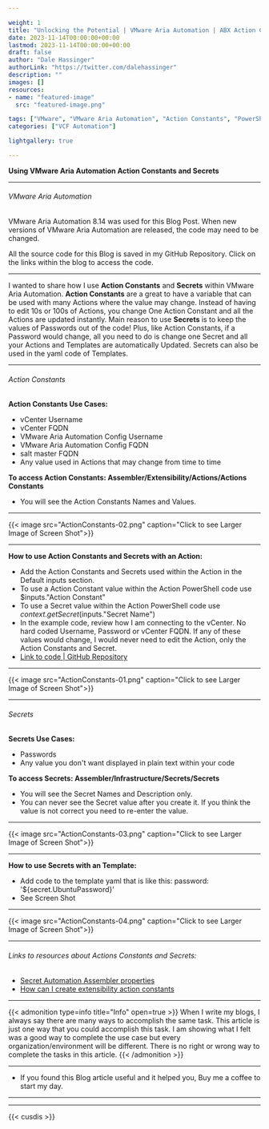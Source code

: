 ```yaml
---

weight: 1
title: "Unlocking the Potential | VMware Aria Automation | ABX Action Constants and Secrets"
date: 2023-11-14T00:00:00+00:00
lastmod: 2023-11-14T00:00:00+00:00
draft: false
author: "Dale Hassinger"
authorLink: "https://twitter.com/dalehassinger"
description: ""
images: []
resources:
- name: "featured-image"
  src: "featured-image.png"

tags: ["VMware", "VMware Aria Automation", "Action Constants", "PowerShell", "Secrets"]
categories: ["VCF Automation"]

lightgallery: true

---
```


**Using VMware Aria Automation Action Constants and Secrets**

<!--more-->

---

###### VMware Aria Automation  

VMware Aria Automation 8.14 was used for this Blog Post. When new versions of VMware Aria Automation are released, the code may need to be changed.  

All the source code for this Blog is saved in my GitHub Repository. Click on the links within the blog to access the code.  

---

I wanted to share how I use **Action Constants** and **Secrets** within VMware Aria Automation. **Action Constants** are a great to have a variable that can be used with many Actions where the value may change. Instead of having to edit 10s or 100s of Actions, you change One Action Constant and all the Actions are updated instantly. Main reason to use **Secrets** is to keep the values of Passwords out of the code! Plus, like Action Constants, if a Password would change, all you need to do is change one Secret and all your Actions and Templates are automatically Updated. Secrets can also be used in the yaml code of Templates.   

---

###### Action Constants  

**Action Constants Use Cases:**  
* vCenter Username  
* vCenter FQDN  
* VMware Aria Automation Config Username  
* VMware Aria Automation Config FQDN  
* salt master FQDN  
* Any value used in Actions that may change from time to time


**To access Action Constants: Assembler/Extensibility/Actions/Actions Constants**  
* You will see the Action Constants Names and Values.  

---

{{< image src="ActionConstants-02.png" caption="Click to see Larger Image of Screen Shot">}}  

---

**How to use Action Constants and Secrets with an Action:**  
* Add the Action Constants and Secrets used within the Action in the Default inputs section. 
* To use a Action Constant value within the Action PowerShell code use $inputs."Action Constant"
* To use a Secret value within the Action PowerShell code use $context.getSecret($inputs."Secret Name")  
* In the example code, review how I am connecting to the vCenter. No hard coded Username, Password or vCenter FQDN. If any of these values would change, I would never need to edit the Action, only the Action Constants and Secret.  
* [Link to code | GitHub Repository](https://github.com/dalehassinger/unlocking-the-potential/tree/main/VMware-Aria-Automation/Action-Constants-and-Secrets)

---

{{< image src="ActionConstants-01.png" caption="Click to see Larger Image of Screen Shot">}}  

---

###### Secrets  

**Secrets Use Cases:**  
* Passwords  
* Any value you don't want displayed in plain text within your code  

**To access Secrets: Assembler/Infrastructure/Secrets/Secrets**  
* You will see the Secret Names and Description only.  
* You can never see the Secret value after you create it. If you think the value is not correct you need to re-enter the value.

---

{{< image src="ActionConstants-03.png" caption="Click to see Larger Image of Screen Shot">}}  

---

**How to use Secrets with an Template:**  
* Add code to the template yaml that is like this: password: '${secret.UbuntuPassword}'  
* See Screen Shot  

---

{{< image src="ActionConstants-04.png" caption="Click to see Larger Image of Screen Shot">}}  

---

###### Links to resources about Actions Constants and Secrets:
* [Secret Automation Assembler properties](https://docs.vmware.com/en/VMware-Aria-Automation/SaaS/Using-Automation-Assembler/GUID-895A8127-CC67-4A53-B633-879F373E7606.html)  
* [How can I create extensibility action constants](https://docs.vmware.com/en/VMware-Aria-Automation/SaaS/Using-Automation-Assembler/GUID-7E6145AB-74EC-492F-9FA9-8D07739519D4.html)  

---

{{< admonition type=info title="Info" open=true >}}
When I write my blogs, I always say there are many ways to accomplish the same task. This article is just one way that you could accomplish this task. I am showing what I felt was a good way to complete the use case but every organization/environment will be different. There is no right or wrong way to complete the tasks in this article.
{{< /admonition >}}

---

* If you found this Blog article useful and it helped you, Buy me a coffee to start my day.  

---

<center>
<script type="text/javascript" src="https://cdnjs.buymeacoffee.com/1.0.0/button.prod.min.js" data-name="bmc-button" data-slug="dalehassinger" data-color="#FFDD00" data-emoji=""  data-font="Cookie" data-text="Buy me a coffee" data-outline-color="#000000" data-font-color="#000000" data-coffee-color="#ffffff" ></script>
</center>

---

{{< cusdis >}}